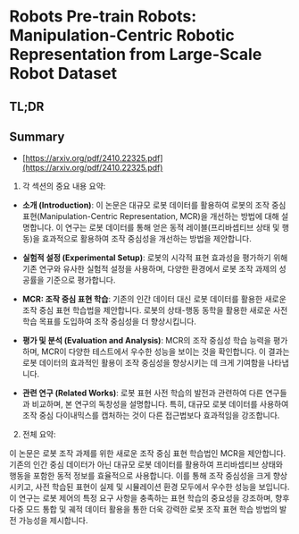 # Robots Pre-train Robots: Manipulation-Centric Robotic Representation from Large-Scale Robot Dataset
## TL;DR
## Summary
- [https://arxiv.org/pdf/2410.22325.pdf](https://arxiv.org/pdf/2410.22325.pdf)

1. 각 섹션의 중요 내용 요약:

- **소개 (Introduction)**:
  이 논문은 대규모 로봇 데이터를 활용하여 로봇의 조작 중심 표현(Manipulation-Centric Representation, MCR)을 개선하는 방법에 대해 설명합니다. 이 연구는 로봇 데이터를 통해 얻은 동적 레이블(프리바셉티브 상태 및 행동)을 효과적으로 활용하여 조작 중심성을 개선하는 방법을 제안합니다.

- **실험적 설정 (Experimental Setup)**:
  로봇의 시각적 표현 효과성을 평가하기 위해 기존 연구와 유사한 실험적 설정을 사용하며, 다양한 환경에서 로봇 조작 과제의 성공률을 기준으로 평가합니다.

- **MCR: 조작 중심 표현 학습**:
  기존의 인간 데이터 대신 로봇 데이터를 활용한 새로운 조작 중심 표현 학습법을 제안합니다. 로봇의 상태-행동 동학을 활용한 새로운 사전 학습 목표를 도입하여 조작 중심성을 더 향상시킵니다.

- **평가 및 분석 (Evaluation and Analysis)**:
  MCR의 조작 중심성 학습 능력을 평가하며, MCR이 다양한 테스트에서 우수한 성능을 보이는 것을 확인합니다. 이 결과는 로봇 데이터의 효과적인 활용이 조작 중심성을 향상시키는 데 크게 기여함을 나타냅니다.

- **관련 연구 (Related Works)**:
  로봇 표현 사전 학습의 발전과 관련하여 다른 연구들과 비교하며, 본 연구의 독창성을 설명합니다. 특히, 대규모 로봇 데이터를 사용하여 조작 중심 다이내믹스를 캡처하는 것이 다른 접근법보다 효과적임을 강조합니다.

2. 전체 요약:

이 논문은 로봇 조작 과제를 위한 새로운 조작 중심 표현 학습법인 MCR을 제안합니다. 기존의 인간 중심 데이터가 아닌 대규모 로봇 데이터를 활용하여 프리바셉티브 상태와 행동을 포함한 동적 정보를 효율적으로 사용합니다. 이를 통해 조작 중심성을 크게 향상시키고, 사전 학습된 표현이 실제 및 시뮬레이션 환경 모두에서 우수한 성능을 보입니다. 이 연구는 로봇 제어의 특정 요구 사항을 충족하는 표현 학습의 중요성을 강조하며, 향후 다중 모드 통합 및 궤적 데이터 활용을 통한 더욱 강력한 로봇 조작 표현 학습 방법의 발전 가능성을 제시합니다.